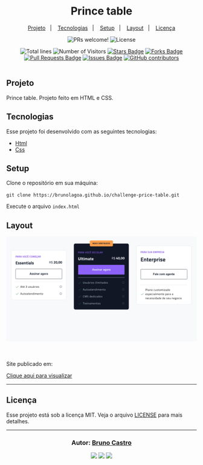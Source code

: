 <h1 align="center">
    Prince table
</h1>

<p align="center">
  <a href="#sobre">Projeto</a>&nbsp;&nbsp;&nbsp;|&nbsp;&nbsp;&nbsp;
  <a href="#tecnologias">Tecnologias</a>&nbsp;&nbsp;&nbsp;|&nbsp;&nbsp;&nbsp;
  <a href="#setup">Setup</a>&nbsp;&nbsp;&nbsp;|&nbsp;&nbsp;&nbsp;
  <a href="#layout">Layout</a>&nbsp;&nbsp;&nbsp;|&nbsp;&nbsp;&nbsp;
  <a href="#licença">Licença</a>
</p>

<p align="center">
  <img src="https://img.shields.io/static/v1?label=PRs&message=welcome&color=15C3D6&labelColor=000000" alt="PRs welcome!" />
  <img alt="License" src="https://img.shields.io/static/v1?label=license&message=MIT&color=15C3D6&labelColor=000000">
</p>

<div align="center">
  <img src="https://sloc.xyz/github/brunolagoa/challenge-price-table" alt="Total lines">
  <img src="https://visitor-badge.laobi.icu/badge?page_id=aritra-tech/brunolagoa.challenge-price-table" alt="Number of Visitors">
  <a href="https://github.com/brunolagoa/challenge-price-table/stargazers"><img src="https://img.shields.io/github/stars/brunolagoa/challenge-price-table" alt="Stars Badge" /></a>
  <a href="https://github.com/brunolagoa/challenge-price-table/network/members"><img src="https://img.shields.io/github/forks/brunolagoa/challenge-price-table" alt="Forks Badge" /></a>
  <a href="https://github.com/brunolagoa/challenge-price-table/pulls"><img src="https://img.shields.io/github/issues-pr/brunolagoa/challenge-price-table" alt="Pull Requests Badge" /></a>
  <a href="https://github.com/brunolagoa/challenge-price-table/issues"><img src="https://img.shields.io/github/issues/brunolagoa/challenge-price-table" alt="Issues Badge" /></a>
  <a href="https://github.com/brunolagoa/challenge-price-table/graphs/contributors"><img alt="GitHub contributors" src="https://img.shields.io/github/contributors/brunolagoa/challenge-price-table?color=2b9348"></a>
</div>

<br>

## Projeto

Prince table. Projeto feito em HTML e CSS.

## Tecnologias

Esse projeto foi desenvolvido com as seguintes tecnologias:

- [Html](https://www.w3schools.com/html)
- [Css](https://www.w3schools.com/css/default.asp)

## Setup

Clone o repositório em sua máquina:

`git clone https://brunolagoa.github.io/challenge-price-table.git`

Execute o arquivo `index.html`

## Layout

<div align="center">
    <img alt="Desktop" title="#Desktop" src="./assets/mock.png" width="680px" />
</div>
<br/><br/>

<p>Site publicado em:</p>
<a alt="Bruno Castro" target="_blank" rel="noopener noreferrer" href="https://brunolagoa.github.io/challenge-price-table">Clique aqui para visualizar</a>

---


## Licença

Esse projeto está sob a licença MIT. Veja o arquivo [LICENSE](LICENSE.md) para mais detalhes.

---

<h3 align="center">
Autor: <a alt="Bruno Castro" target="_blank" rel="noopener noreferrer" href="https://brunocastro.dev">Bruno Castro</a>
</h3>

<p align="center">

  <a alt="Bruno Castro Linkedin" rel="noopener noreferrer" href="https://www.linkedin.com/in/brunovcastro">
    <img src="https://img.shields.io/badge/LinkedIn-Bruno%20Castro-blue?logo=linkedin"/></a>
  <a alt="Bruno Castro GitHub" rel="noopener noreferrer" href="https://github.com/brunolagoa">
  <img src="https://img.shields.io/badge/GitHub-Bruno%20Castro-lightgrey?logo=github"/></a>
  <a alt="Bruno Castro Site" rel="noopener noreferrer" href="https://brunocastro.dev">
  <img src="https://img.shields.io/badge/WebSite-Bruno%20Castro-lightgrey?logo=appveyor"/></a>

</p>